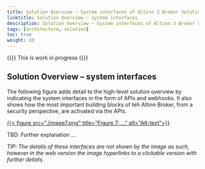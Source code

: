```yaml
---
title: Solution Overview – System interfaces of Altinn 3 Broker Solution Architecture (managed file transfers)
linktitle: Solution Overview – system interfaces
description: Solution Overview – System interfaces of Altinn 3 Broker Solution Architecture (managed file transfers)
tags: [architecture, solution]
toc: true
weight: 30
---
```


{{<notice warning>}} <!-- info -->
This is work in progress
{{</notice>}}


## Solution Overview – system interfaces

The following figure adds detail to the high-level solution overview by
indicating the system interfaces in the form of APIs and webhooks. 
It also shows how the most important building blocks of teh Altinn Broker, from a security perspective, 
are activated via the APIs.

[{{< figure src="./image7.png" title="Figure 7: ..." alt="Alt-text">}}](https://www.vg.no)

TBD: Further explanation …

*TIP: The details of these interfaces are not shown by the image as
such, however in the web version the image hyperlinks to a clickable
version with further details.*

